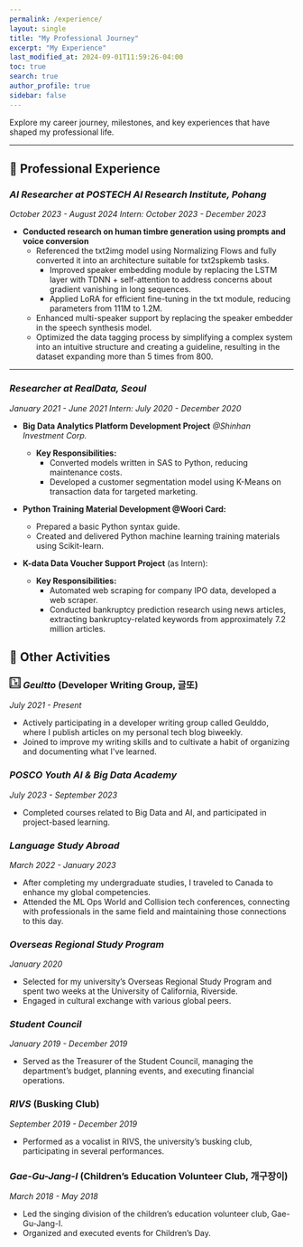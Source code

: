 ```yaml
---
permalink: /experience/
layout: single
title: "My Professional Journey"
excerpt: "My Experience"
last_modified_at: 2024-09-01T11:59:26-04:00
toc: true
search: true
author_profile: true
sidebar: false
---
```


Explore my career journey, milestones, and key experiences that have shaped my professional life.

---

## 💼 Professional Experience

### *AI Researcher at POSTECH AI Research Institute, Pohang*
*October 2023 - August 2024*
*Intern: October 2023 - December 2023*

- **Conducted research on human timbre generation using prompts and voice conversion**
  - Referenced the txt2img model using Normalizing Flows and fully converted it into an architecture suitable for txt2spkemb tasks.
    - Improved speaker embedding module by replacing the LSTM layer with TDNN + self-attention to address concerns about gradient vanishing in long sequences.
    - Applied LoRA for efficient fine-tuning in the txt module, reducing parameters from 111M to 1.2M.
  - Enhanced multi-speaker support by replacing the speaker embedder in the speech synthesis model.
  - Optimized the data tagging process by simplifying a complex system into an intuitive structure and creating a guideline, resulting in the dataset expanding more than 5 times from 800.
---

### *Researcher at RealData, Seoul*
*January 2021 - June 2021*
*Intern: July 2020 - December 2020*

- **Big Data Analytics Platform Development Project** *@Shinhan Investment Corp.*
  - **Key Responsibilities:**
    - Converted models written in SAS to Python, reducing maintenance costs.
    - Developed a customer segmentation model using K-Means on transaction data for targeted marketing.

- **Python Training Material Development @Woori Card:**
    - Prepared a basic Python syntax guide.
    - Created and delivered Python machine learning training materials using Scikit-learn.

- **K-data Data Voucher Support Project** (as Intern):
  - **Key Responsibilities:**
    - Automated web scraping for company IPO data, developed a web scraper.
    - Conducted bankruptcy prediction research using news articles, extracting bankruptcy-related keywords from approximately 7.2 million articles.


## 🌟 Other Activities

### <img src="/assets/img/geul.png" alt="Geultto Icon" width="20" height="20"> *Geultto* (Developer Writing Group, 글또)
*July 2021 - Present*

- Actively participating in a developer writing group called Geulddo, where I publish articles on my personal tech blog biweekly.
- Joined to improve my writing skills and to cultivate a habit of organizing and documenting what I've learned.

### *POSCO Youth AI & Big Data Academy*
*July 2023 - September 2023*

- Completed courses related to Big Data and AI, and participated in project-based learning.

### *Language Study Abroad*
*March 2022 - January 2023*

- After completing my undergraduate studies, I traveled to Canada to enhance my global competencies.
- Attended the ML Ops World and Collision tech conferences, connecting with professionals in the same field and maintaining those connections to this day.

### *Overseas Regional Study Program*
*January 2020*

- Selected for my university’s Overseas Regional Study Program and spent two weeks at the University of California, Riverside.
- Engaged in cultural exchange with various global peers.

### *Student Council*
*January 2019 - December 2019*

- Served as the Treasurer of the Student Council, managing the department’s budget, planning events, and executing financial operations.

### *RIVS* (Busking Club)
*September 2019 - December 2019*

- Performed as a vocalist in RIVS, the university’s busking club, participating in several performances.

### *Gae-Gu-Jang-I* (Children’s Education Volunteer Club, 개구장이)
*March 2018 - May 2018*

- Led the singing division of the children’s education volunteer club, Gae-Gu-Jang-I.
- Organized and executed events for Children’s Day.


